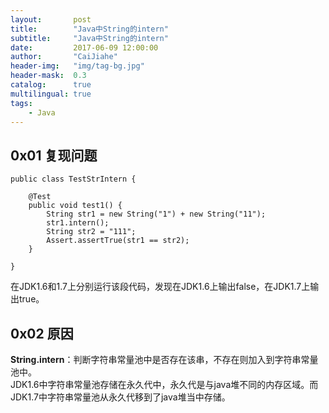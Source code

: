 ```yaml
---
layout:       post
title:        "Java中String的intern"
subtitle:     "Java中String的intern"
date:         2017-06-09 12:00:00
author:       "CaiJiahe"
header-img:   "img/tag-bg.jpg"
header-mask:  0.3
catalog:      true
multilingual: true
tags:
    - Java
---
```


## 0x01 复现问题
```
public class TestStrIntern {
	
	@Test
	public void test1() {
		String str1 = new String("1") + new String("11");
		str1.intern();
		String str2 = "111";
		Assert.assertTrue(str1 == str2);
	}
	
}
```
在JDK1.6和1.7上分别运行该段代码，发现在JDK1.6上输出false，在JDK1.7上输出true。

## 0x02 原因
__String.intern__：判断字符串常量池中是否存在该串，不存在则加入到字符串常量池中。<br>
JDK1.6中字符串常量池存储在永久代中，永久代是与java堆不同的内存区域。而JDK1.7中字符串常量池从永久代移到了java堆当中存储。<br>

